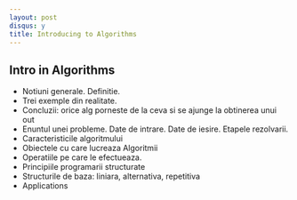 ```yaml
---
layout: post
disqus: y
title: Introducing to Algorithms
---
```


Intro in Algorithms
------------------

* Notiuni generale. Definitie.
* Trei exemple din realitate.
* Concluzii: orice alg porneste de la ceva si se ajunge la obtinerea unui out
* Enuntul unei probleme. Date de intrare. Date de iesire. Etapele rezolvarii.
* Caracteristicile algoritmului
* Obiectele cu care lucreaza Algoritmii
* Operatiile pe care le efectueaza.
* Principiile programarii structurate
* Structurile de baza: liniara, alternativa, repetitiva
* Applications



